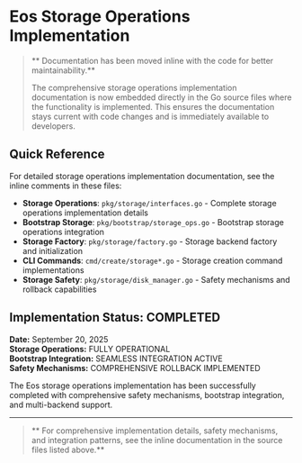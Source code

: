# Eos Storage Operations Implementation

> ** Documentation has been moved inline with the code for better maintainability.**
> 
> The comprehensive storage operations implementation documentation is now embedded directly in the Go source files where the functionality is implemented. This ensures the documentation stays current with code changes and is immediately available to developers.

## Quick Reference

For detailed storage operations implementation documentation, see the inline comments in these files:

- **Storage Operations**: `pkg/storage/interfaces.go` - Complete storage operations implementation details
- **Bootstrap Storage**: `pkg/bootstrap/storage_ops.go` - Bootstrap storage operations integration
- **Storage Factory**: `pkg/storage/factory.go` - Storage backend factory and initialization
- **CLI Commands**: `cmd/create/storage*.go` - Storage creation command implementations
- **Storage Safety**: `pkg/storage/disk_manager.go` - Safety mechanisms and rollback capabilities

## Implementation Status:  COMPLETED

**Date:** September 20, 2025  
**Storage Operations:**  FULLY OPERATIONAL  
**Bootstrap Integration:**  SEAMLESS INTEGRATION ACTIVE  
**Safety Mechanisms:**  COMPREHENSIVE ROLLBACK IMPLEMENTED

The Eos storage operations implementation has been successfully completed with comprehensive safety mechanisms, bootstrap integration, and multi-backend support.

---

> ** For comprehensive implementation details, safety mechanisms, and integration patterns, see the inline documentation in the source files listed above.**
